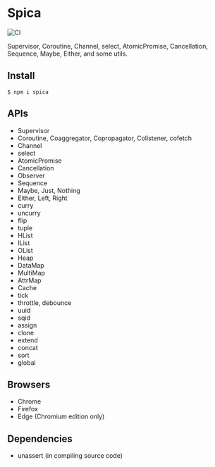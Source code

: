 # Spica

![CI](https://github.com/falsandtru/spica/workflows/CI/badge.svg)

Supervisor, Coroutine, Channel, select, AtomicPromise, Cancellation, Sequence, Maybe, Either, and some utils.

## Install

```
$ npm i spica
```

## APIs

- Supervisor
- Coroutine, Coaggregator, Copropagator, Colistener, cofetch
- Channel
- select
- AtomicPromise
- Cancellation
- Observer
- Sequence
- Maybe, Just, Nothing
- Either, Left, Right
- curry
- uncurry
- flip
- tuple
- HList
- IList
- OList
- Heap
- DataMap
- MultiMap
- AttrMap
- Cache
- tick
- throttle, debounce
- uuid
- sqid
- assign
- clone
- extend
- concat
- sort
- global

## Browsers

- Chrome
- Firefox
- Edge (Chromium edition only)

## Dependencies

- unassert (in compiling source code)
